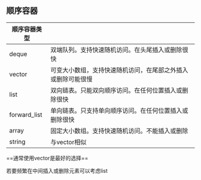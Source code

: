 ## 顺序容器

| 顺序容器类型 |                                                              |
| ------------ | ------------------------------------------------------------ |
| deque        | 双端队列。支持快速随机访问。在头尾插入或删除很快             |
| vector       | 可变大小数组，支持快速随机访问，在尾部之外插入或删除可能很慢 |
| list         | 双向链表。只能双向顺序访问。在任何位置插入或删除很快         |
| forward_list | 单向链表。只支持单向顺序访问。在任何位置插入或删除很快       |
| array        | 固定大小数组。支持快速随机访问。不能插入或删除               |
| string       | 与vector相似                                                 |

==通常使用vector是最好的选择==

若要频繁在中间插入或删除元素可以考虑list